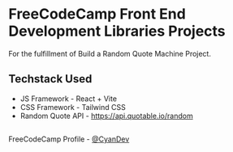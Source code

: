 # FreeCodeCamp Front End Development Libraries Projects

For the fulfillment of Build a Random Quote Machine Project.

## Techstack Used

- JS Framework - React + Vite
- CSS Framework - Tailwind CSS
- Random Quote API - https://api.quotable.io/random

##

FreeCodeCamp Profile - [@CyanDev](https://www.freecodecamp.org/CyanDev)
